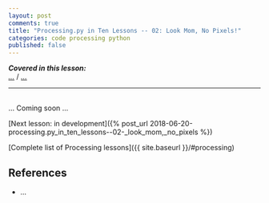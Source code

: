 ```yaml
---
layout: post
comments: true
title: "Processing.py in Ten Lessons -- 02: Look Mom, No Pixels!"
categories: code processing python
published: false
---
```


***Covered in this lesson:***  
<a href="#..."><em>...</em></a> /
<a href="#..."><em>...</em></a>

---
&nbsp;  
... Coming soon ...

[Next lesson: in development]({% post_url 2018-06-20-processing.py_in_ten_lessons--02-_look_mom,_no_pixels %})

[Complete list of Processing lessons]({{ site.baseurl }}/#processing)

## References

* ...
